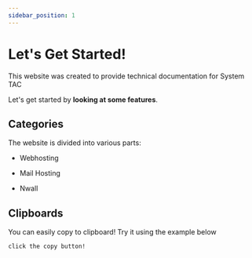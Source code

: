```yaml
---
sidebar_position: 1
---
```


# Let's Get Started!

This website was created to provide technical documentation for System TAC

Let's get started by **looking at some features**.

## Categories

The website is divided into various parts:

- Webhosting

- Mail Hosting

- Nwall

## Clipboards

You can easily copy to clipboard! Try it using the example below

```bash
click the copy button!
```